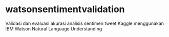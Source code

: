 # watsonsentimentvalidation
Validasi dan evaluasi akurasi analisis sentimen tweet Kaggle menggunakan IBM Watson Natural Language Understanding
